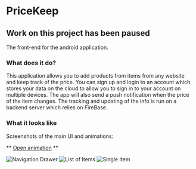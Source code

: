 # PriceKeep #
## Work on this project has been paused ##

The front-end for the android application.

### What does it do? ###

This application allows you to add products from items from any website and keep track of the price.
You can sign up and login to an account which stores your data on the cloud to allow you to sign in to your account on multiple devices.
The app will also send a push notification when the price of the item changes. 
The tracking and updating of the info is run on a backend server which relies on FireBase.

### What it looks like ###
Screenshots of the main UI and animations:

** [Open animation](https://gfycat.com/CheapObeseAmericancicada) **

![Navigation Drawer](http://i.imgur.com/EW2ISqS.png)
![List of Items](http://i.imgur.com/XWAoM7K.png)
![Single Item](http://i.imgur.com/h4mklGD.png)